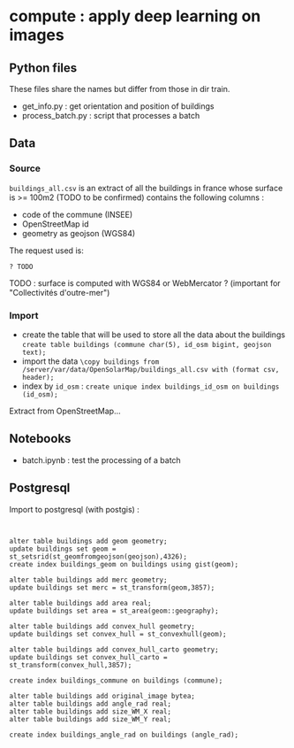 # compute : apply deep learning on images

## Python files

These files share the names but differ from those in dir train.

* get_info.py : get orientation and position of buildings
* process_batch.py : script that processes a batch

## Data

### Source

`buildings_all.csv` is an extract of all the buildings in france whose surface is >= 100m2 (TODO to be confirmed) contains the following columns :

* code of the commune (INSEE)
* OpenStreetMap id
* geometry as geojson (WGS84)

The request used is:
```
? TODO
```

TODO : surface is computed with WGS84 or WebMercator ? (important for "Collectivités d'outre-mer")

### Import

* create the table that will be used to store all the data about the buildings `create table buildings (commune char(5), id_osm bigint, geojson text);`
* import the data `\copy buildings from /server/var/data/OpenSolarMap/buildings_all.csv with (format csv, header);`
* index by `id_osm` : `create unique index buildings_id_osm on buildings (id_osm);`



Extract from OpenStreetMap...

## Notebooks

* batch.ipynb : test the processing of a batch

## Postgresql

Import to postgresql (with postgis) :

```


alter table buildings add geom geometry;
update buildings set geom = st_setsrid(st_geomfromgeojson(geojson),4326);
create index buildings_geom on buildings using gist(geom);

alter table buildings add merc geometry;
update buildings set merc = st_transform(geom,3857);

alter table buildings add area real;
update buildings set area = st_area(geom::geography);

alter table buildings add convex_hull geometry;
update buildings set convex_hull = st_convexhull(geom);

alter table buildings add convex_hull_carto geometry;
update buildings set convex_hull_carto = st_transform(convex_hull,3857);

create index buildings_commune on buildings (commune);

alter table buildings add original_image bytea;
alter table buildings add angle_rad real;
alter table buildings add size_WM_X real;
alter table buildings add size_WM_Y real;

create index buildings_angle_rad on buildings (angle_rad);

```
